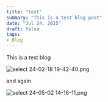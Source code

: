 ```yaml
---
title: "test"
summary: "This is a test blog post"
date: "Jul 24, 2025"
draft: false
tags:
- Blog
---
```


This is a test blog

![select 24-02-18 19-42-40.png](/blog_assets/images/1753361947129-buxjdx.png)

and again

![select 24-05-02 14-16-11.png](/blog_assets/images/1753361965766-5173ya.png)
